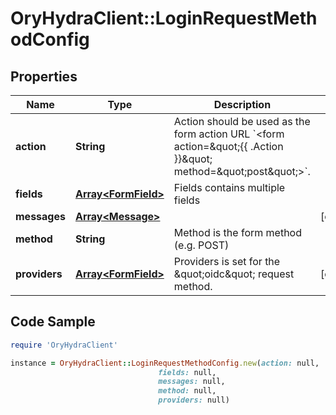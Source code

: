 # OryHydraClient::LoginRequestMethodConfig

## Properties

Name | Type | Description | Notes
------------ | ------------- | ------------- | -------------
**action** | **String** | Action should be used as the form action URL &#x60;&lt;form action&#x3D;\&quot;{{ .Action }}\&quot; method&#x3D;\&quot;post\&quot;&gt;&#x60;. | 
**fields** | [**Array&lt;FormField&gt;**](FormField.md) | Fields contains multiple fields | 
**messages** | [**Array&lt;Message&gt;**](Message.md) |  | [optional] 
**method** | **String** | Method is the form method (e.g. POST) | 
**providers** | [**Array&lt;FormField&gt;**](FormField.md) | Providers is set for the \&quot;oidc\&quot; request method. | [optional] 

## Code Sample

```ruby
require 'OryHydraClient'

instance = OryHydraClient::LoginRequestMethodConfig.new(action: null,
                                 fields: null,
                                 messages: null,
                                 method: null,
                                 providers: null)
```


